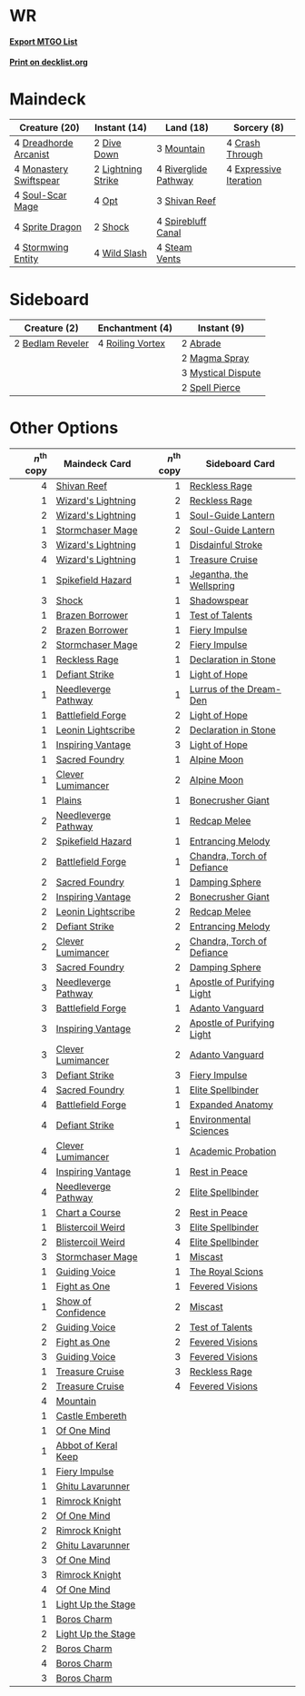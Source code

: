 # WR

#### [Export MTGO List](../collection/WR/WR.txt)
#### [Print on decklist.org](http://decklist.org/?deckmain=4%09Crash%20Through%0A2%09Dive%20Down%0A4%09Dreadhorde%20Arcanist%0A4%09Expressive%20Iteration%0A2%09Lightning%20Strike%0A4%09Monastery%20Swiftspear%0A3%09Mountain%0A4%09Opt%0A4%09Riverglide%20Pathway%0A3%09Shivan%20Reef%0A2%09Shock%0A4%09Soul-Scar%20Mage%0A4%09Spirebluff%20Canal%0A4%09Sprite%20Dragon%0A4%09Steam%20Vents%0A4%09Stormwing%20Entity%0A4%09Wild%20Slash&deckside=2%09Abrade%0A2%09Bedlam%20Reveler%0A2%09Magma%20Spray%0A3%09Mystical%20Dispute%0A4%09Roiling%20Vortex%0A2%09Spell%20Pierce)
# Maindeck

|                                          Creature (20)                                          |                                        Instant (14)                                         |                                           Land (18)                                           |                                           Sorcery (8)                                           |
|-------------------------------------------------------------------------------------------------|---------------------------------------------------------------------------------------------|-----------------------------------------------------------------------------------------------|-------------------------------------------------------------------------------------------------|
|4 [Dreadhorde Arcanist](http://gatherer.wizards.com/Pages/Card/Details.aspx?multiverseid=461052) |2 [Dive Down](http://gatherer.wizards.com/Pages/Card/Details.aspx?multiverseid=435205)       |3 [Mountain](http://gatherer.wizards.com/Pages/Card/Details.aspx?multiverseid=439859)          |4 [Crash Through](http://gatherer.wizards.com/Pages/Card/Details.aspx?multiverseid=430777)       |
|4 [Monastery Swiftspear](http://gatherer.wizards.com/Pages/Card/Details.aspx?multiverseid=438706)|2 [Lightning Strike](http://gatherer.wizards.com/Pages/Card/Details.aspx?multiverseid=383299)|4 [Riverglide Pathway](http://gatherer.wizards.com/Pages/Card/Details.aspx?multiverseid=491920)|4 [Expressive Iteration](http://gatherer.wizards.com/Pages/Card/Details.aspx?multiverseid=513678)|
|4 [Soul-Scar Mage](http://gatherer.wizards.com/Pages/Card/Details.aspx?multiverseid=426850)      |4 [Opt](http://gatherer.wizards.com/Pages/Card/Details.aspx?multiverseid=442948)             |3 [Shivan Reef](http://gatherer.wizards.com/Pages/Card/Details.aspx?multiverseid=129731)       |                                                                                                 |
|4 [Sprite Dragon](http://gatherer.wizards.com/Pages/Card/Details.aspx?multiverseid=479731)       |2 [Shock](http://gatherer.wizards.com/Pages/Card/Details.aspx?multiverseid=129732)           |4 [Spirebluff Canal](http://gatherer.wizards.com/Pages/Card/Details.aspx?multiverseid=417822)  |                                                                                                 |
|4 [Stormwing Entity](http://gatherer.wizards.com/Pages/Card/Details.aspx?multiverseid=488253)    |4 [Wild Slash](http://gatherer.wizards.com/Pages/Card/Details.aspx?multiverseid=391959)      |4 [Steam Vents](http://gatherer.wizards.com/Pages/Card/Details.aspx?multiverseid=405109)       |                                                                                                 |


# Sideboard

|                                       Creature (2)                                        |                                      Enchantment (4)                                      |                                         Instant (9)                                         |
|-------------------------------------------------------------------------------------------|-------------------------------------------------------------------------------------------|---------------------------------------------------------------------------------------------|
|2 [Bedlam Reveler](http://gatherer.wizards.com/Pages/Card/Details.aspx?multiverseid=414415)|4 [Roiling Vortex](http://gatherer.wizards.com/Pages/Card/Details.aspx?multiverseid=491797)|2 [Abrade](http://gatherer.wizards.com/Pages/Card/Details.aspx?multiverseid=430772)          |
|                                                                                           |                                                                                           |2 [Magma Spray](http://gatherer.wizards.com/Pages/Card/Details.aspx?multiverseid=426843)     |
|                                                                                           |                                                                                           |3 [Mystical Dispute](http://gatherer.wizards.com/Pages/Card/Details.aspx?multiverseid=473020)|
|                                                                                           |                                                                                           |2 [Spell Pierce](http://gatherer.wizards.com/Pages/Card/Details.aspx?multiverseid=425876)    |


# Other Options

|*n*<sup>th</sup> copy|                                        Maindeck Card                                         |*n*<sup>th</sup> copy|                                           Sideboard Card                                            |
|--------------------:|----------------------------------------------------------------------------------------------|--------------------:|-----------------------------------------------------------------------------------------------------|
|                    4|[Shivan Reef](http://gatherer.wizards.com/Pages/Card/Details.aspx?multiverseid=129731)        |                    1|[Reckless Rage](http://gatherer.wizards.com/Pages/Card/Details.aspx?multiverseid=439767)             |
|                    1|[Wizard's Lightning](http://gatherer.wizards.com/Pages/Card/Details.aspx?multiverseid=443040) |                    2|[Reckless Rage](http://gatherer.wizards.com/Pages/Card/Details.aspx?multiverseid=439767)             |
|                    2|[Wizard's Lightning](http://gatherer.wizards.com/Pages/Card/Details.aspx?multiverseid=443040) |                    1|[Soul-Guide Lantern](http://gatherer.wizards.com/Pages/Card/Details.aspx?multiverseid=476488)        |
|                    1|[Stormchaser Mage](http://gatherer.wizards.com/Pages/Card/Details.aspx?multiverseid=407669)   |                    2|[Soul-Guide Lantern](http://gatherer.wizards.com/Pages/Card/Details.aspx?multiverseid=476488)        |
|                    3|[Wizard's Lightning](http://gatherer.wizards.com/Pages/Card/Details.aspx?multiverseid=443040) |                    1|[Disdainful Stroke](http://gatherer.wizards.com/Pages/Card/Details.aspx?multiverseid=420705)         |
|                    4|[Wizard's Lightning](http://gatherer.wizards.com/Pages/Card/Details.aspx?multiverseid=443040) |                    1|[Treasure Cruise](http://gatherer.wizards.com/Pages/Card/Details.aspx?multiverseid=420718)           |
|                    1|[Spikefield Hazard](http://gatherer.wizards.com/Pages/Card/Details.aspx?multiverseid=491809)  |                    1|[Jegantha, the Wellspring](http://gatherer.wizards.com/Pages/Card/Details.aspx?multiverseid=479742)  |
|                    3|[Shock](http://gatherer.wizards.com/Pages/Card/Details.aspx?multiverseid=129732)              |                    1|[Shadowspear](http://gatherer.wizards.com/Pages/Card/Details.aspx?multiverseid=476487)               |
|                    1|[Brazen Borrower](http://gatherer.wizards.com/Pages/Card/Details.aspx?multiverseid=473001)    |                    1|[Test of Talents](http://gatherer.wizards.com/Pages/Card/Details.aspx?multiverseid=513536)           |
|                    2|[Brazen Borrower](http://gatherer.wizards.com/Pages/Card/Details.aspx?multiverseid=473001)    |                    1|[Fiery Impulse](http://gatherer.wizards.com/Pages/Card/Details.aspx?multiverseid=398516)             |
|                    2|[Stormchaser Mage](http://gatherer.wizards.com/Pages/Card/Details.aspx?multiverseid=407669)   |                    2|[Fiery Impulse](http://gatherer.wizards.com/Pages/Card/Details.aspx?multiverseid=398516)             |
|                    1|[Reckless Rage](http://gatherer.wizards.com/Pages/Card/Details.aspx?multiverseid=439767)      |                    1|[Declaration in Stone](http://gatherer.wizards.com/Pages/Card/Details.aspx?multiverseid=409750)      |
|                    1|[Defiant Strike](http://gatherer.wizards.com/Pages/Card/Details.aspx?multiverseid=386515)     |                    1|[Light of Hope](http://gatherer.wizards.com/Pages/Card/Details.aspx?multiverseid=479540)             |
|                    1|[Needleverge Pathway](http://gatherer.wizards.com/Pages/Card/Details.aspx?multiverseid=491918)|                    1|[Lurrus of the Dream-Den](http://gatherer.wizards.com/Pages/Card/Details.aspx?multiverseid=479746)   |
|                    1|[Battlefield Forge](http://gatherer.wizards.com/Pages/Card/Details.aspx?multiverseid=129479)  |                    2|[Light of Hope](http://gatherer.wizards.com/Pages/Card/Details.aspx?multiverseid=479540)             |
|                    1|[Leonin Lightscribe](http://gatherer.wizards.com/Pages/Card/Details.aspx?multiverseid=513497) |                    2|[Declaration in Stone](http://gatherer.wizards.com/Pages/Card/Details.aspx?multiverseid=409750)      |
|                    1|[Inspiring Vantage](http://gatherer.wizards.com/Pages/Card/Details.aspx?multiverseid=417819)  |                    3|[Light of Hope](http://gatherer.wizards.com/Pages/Card/Details.aspx?multiverseid=479540)             |
|                    1|[Sacred Foundry](http://gatherer.wizards.com/Pages/Card/Details.aspx?multiverseid=405106)     |                    1|[Alpine Moon](http://gatherer.wizards.com/Pages/Card/Details.aspx?multiverseid=447264)               |
|                    1|[Clever Lumimancer](http://gatherer.wizards.com/Pages/Card/Details.aspx?multiverseid=513487)  |                    2|[Alpine Moon](http://gatherer.wizards.com/Pages/Card/Details.aspx?multiverseid=447264)               |
|                    1|[Plains](http://gatherer.wizards.com/Pages/Card/Details.aspx?multiverseid=439856)             |                    1|[Bonecrusher Giant](http://gatherer.wizards.com/Pages/Card/Details.aspx?multiverseid=473077)         |
|                    2|[Needleverge Pathway](http://gatherer.wizards.com/Pages/Card/Details.aspx?multiverseid=491918)|                    1|[Redcap Melee](http://gatherer.wizards.com/Pages/Card/Details.aspx?multiverseid=473097)              |
|                    2|[Spikefield Hazard](http://gatherer.wizards.com/Pages/Card/Details.aspx?multiverseid=491809)  |                    1|[Entrancing Melody](http://gatherer.wizards.com/Pages/Card/Details.aspx?multiverseid=435207)         |
|                    2|[Battlefield Forge](http://gatherer.wizards.com/Pages/Card/Details.aspx?multiverseid=129479)  |                    1|[Chandra, Torch of Defiance](http://gatherer.wizards.com/Pages/Card/Details.aspx?multiverseid=417683)|
|                    2|[Sacred Foundry](http://gatherer.wizards.com/Pages/Card/Details.aspx?multiverseid=405106)     |                    1|[Damping Sphere](http://gatherer.wizards.com/Pages/Card/Details.aspx?multiverseid=443101)            |
|                    2|[Inspiring Vantage](http://gatherer.wizards.com/Pages/Card/Details.aspx?multiverseid=417819)  |                    2|[Bonecrusher Giant](http://gatherer.wizards.com/Pages/Card/Details.aspx?multiverseid=473077)         |
|                    2|[Leonin Lightscribe](http://gatherer.wizards.com/Pages/Card/Details.aspx?multiverseid=513497) |                    2|[Redcap Melee](http://gatherer.wizards.com/Pages/Card/Details.aspx?multiverseid=473097)              |
|                    2|[Defiant Strike](http://gatherer.wizards.com/Pages/Card/Details.aspx?multiverseid=386515)     |                    2|[Entrancing Melody](http://gatherer.wizards.com/Pages/Card/Details.aspx?multiverseid=435207)         |
|                    2|[Clever Lumimancer](http://gatherer.wizards.com/Pages/Card/Details.aspx?multiverseid=513487)  |                    2|[Chandra, Torch of Defiance](http://gatherer.wizards.com/Pages/Card/Details.aspx?multiverseid=417683)|
|                    3|[Sacred Foundry](http://gatherer.wizards.com/Pages/Card/Details.aspx?multiverseid=405106)     |                    2|[Damping Sphere](http://gatherer.wizards.com/Pages/Card/Details.aspx?multiverseid=443101)            |
|                    3|[Needleverge Pathway](http://gatherer.wizards.com/Pages/Card/Details.aspx?multiverseid=491918)|                    1|[Apostle of Purifying Light](http://gatherer.wizards.com/Pages/Card/Details.aspx?multiverseid=466760)|
|                    3|[Battlefield Forge](http://gatherer.wizards.com/Pages/Card/Details.aspx?multiverseid=129479)  |                    1|[Adanto Vanguard](http://gatherer.wizards.com/Pages/Card/Details.aspx?multiverseid=435152)           |
|                    3|[Inspiring Vantage](http://gatherer.wizards.com/Pages/Card/Details.aspx?multiverseid=417819)  |                    2|[Apostle of Purifying Light](http://gatherer.wizards.com/Pages/Card/Details.aspx?multiverseid=466760)|
|                    3|[Clever Lumimancer](http://gatherer.wizards.com/Pages/Card/Details.aspx?multiverseid=513487)  |                    2|[Adanto Vanguard](http://gatherer.wizards.com/Pages/Card/Details.aspx?multiverseid=435152)           |
|                    3|[Defiant Strike](http://gatherer.wizards.com/Pages/Card/Details.aspx?multiverseid=386515)     |                    3|[Fiery Impulse](http://gatherer.wizards.com/Pages/Card/Details.aspx?multiverseid=398516)             |
|                    4|[Sacred Foundry](http://gatherer.wizards.com/Pages/Card/Details.aspx?multiverseid=405106)     |                    1|[Elite Spellbinder](http://gatherer.wizards.com/Pages/Card/Details.aspx?multiverseid=513494)         |
|                    4|[Battlefield Forge](http://gatherer.wizards.com/Pages/Card/Details.aspx?multiverseid=129479)  |                    1|[Expanded Anatomy](http://gatherer.wizards.com/Pages/Card/Details.aspx?multiverseid=513478)          |
|                    4|[Defiant Strike](http://gatherer.wizards.com/Pages/Card/Details.aspx?multiverseid=386515)     |                    1|[Environmental Sciences](http://gatherer.wizards.com/Pages/Card/Details.aspx?multiverseid=513477)    |
|                    4|[Clever Lumimancer](http://gatherer.wizards.com/Pages/Card/Details.aspx?multiverseid=513487)  |                    1|[Academic Probation](http://gatherer.wizards.com/Pages/Card/Details.aspx?multiverseid=513484)        |
|                    4|[Inspiring Vantage](http://gatherer.wizards.com/Pages/Card/Details.aspx?multiverseid=417819)  |                    1|[Rest in Peace](http://gatherer.wizards.com/Pages/Card/Details.aspx?multiverseid=442021)             |
|                    4|[Needleverge Pathway](http://gatherer.wizards.com/Pages/Card/Details.aspx?multiverseid=491918)|                    2|[Elite Spellbinder](http://gatherer.wizards.com/Pages/Card/Details.aspx?multiverseid=513494)         |
|                    1|[Chart a Course](http://gatherer.wizards.com/Pages/Card/Details.aspx?multiverseid=435200)     |                    2|[Rest in Peace](http://gatherer.wizards.com/Pages/Card/Details.aspx?multiverseid=442021)             |
|                    1|[Blistercoil Weird](http://gatherer.wizards.com/Pages/Card/Details.aspx?multiverseid=289222)  |                    3|[Elite Spellbinder](http://gatherer.wizards.com/Pages/Card/Details.aspx?multiverseid=513494)         |
|                    2|[Blistercoil Weird](http://gatherer.wizards.com/Pages/Card/Details.aspx?multiverseid=289222)  |                    4|[Elite Spellbinder](http://gatherer.wizards.com/Pages/Card/Details.aspx?multiverseid=513494)         |
|                    3|[Stormchaser Mage](http://gatherer.wizards.com/Pages/Card/Details.aspx?multiverseid=407669)   |                    1|[Miscast](http://gatherer.wizards.com/Pages/Card/Details.aspx?multiverseid=485380)                   |
|                    1|[Guiding Voice](http://gatherer.wizards.com/Pages/Card/Details.aspx?multiverseid=513496)      |                    1|[The Royal Scions](http://gatherer.wizards.com/Pages/Card/Details.aspx?multiverseid=473161)          |
|                    1|[Fight as One](http://gatherer.wizards.com/Pages/Card/Details.aspx?multiverseid=479532)       |                    1|[Fevered Visions](http://gatherer.wizards.com/Pages/Card/Details.aspx?multiverseid=410009)           |
|                    1|[Show of Confidence](http://gatherer.wizards.com/Pages/Card/Details.aspx?multiverseid=513505) |                    2|[Miscast](http://gatherer.wizards.com/Pages/Card/Details.aspx?multiverseid=485380)                   |
|                    2|[Guiding Voice](http://gatherer.wizards.com/Pages/Card/Details.aspx?multiverseid=513496)      |                    2|[Test of Talents](http://gatherer.wizards.com/Pages/Card/Details.aspx?multiverseid=513536)           |
|                    2|[Fight as One](http://gatherer.wizards.com/Pages/Card/Details.aspx?multiverseid=479532)       |                    2|[Fevered Visions](http://gatherer.wizards.com/Pages/Card/Details.aspx?multiverseid=410009)           |
|                    3|[Guiding Voice](http://gatherer.wizards.com/Pages/Card/Details.aspx?multiverseid=513496)      |                    3|[Fevered Visions](http://gatherer.wizards.com/Pages/Card/Details.aspx?multiverseid=410009)           |
|                    1|[Treasure Cruise](http://gatherer.wizards.com/Pages/Card/Details.aspx?multiverseid=420718)    |                    3|[Reckless Rage](http://gatherer.wizards.com/Pages/Card/Details.aspx?multiverseid=439767)             |
|                    2|[Treasure Cruise](http://gatherer.wizards.com/Pages/Card/Details.aspx?multiverseid=420718)    |                    4|[Fevered Visions](http://gatherer.wizards.com/Pages/Card/Details.aspx?multiverseid=410009)           |
|                    4|[Mountain](http://gatherer.wizards.com/Pages/Card/Details.aspx?multiverseid=439859)           |                     |                                                                                                     |
|                    1|[Castle Embereth](http://gatherer.wizards.com/Pages/Card/Details.aspx?multiverseid=473201)    |                     |                                                                                                     |
|                    1|[Of One Mind](http://gatherer.wizards.com/Pages/Card/Details.aspx?multiverseid=479580)        |                     |                                                                                                     |
|                    1|[Abbot of Keral Keep](http://gatherer.wizards.com/Pages/Card/Details.aspx?multiverseid=398411)|                     |                                                                                                     |
|                    1|[Fiery Impulse](http://gatherer.wizards.com/Pages/Card/Details.aspx?multiverseid=398516)      |                     |                                                                                                     |
|                    1|[Ghitu Lavarunner](http://gatherer.wizards.com/Pages/Card/Details.aspx?multiverseid=443015)   |                     |                                                                                                     |
|                    1|[Rimrock Knight](http://gatherer.wizards.com/Pages/Card/Details.aspx?multiverseid=473099)     |                     |                                                                                                     |
|                    2|[Of One Mind](http://gatherer.wizards.com/Pages/Card/Details.aspx?multiverseid=479580)        |                     |                                                                                                     |
|                    2|[Rimrock Knight](http://gatherer.wizards.com/Pages/Card/Details.aspx?multiverseid=473099)     |                     |                                                                                                     |
|                    2|[Ghitu Lavarunner](http://gatherer.wizards.com/Pages/Card/Details.aspx?multiverseid=443015)   |                     |                                                                                                     |
|                    3|[Of One Mind](http://gatherer.wizards.com/Pages/Card/Details.aspx?multiverseid=479580)        |                     |                                                                                                     |
|                    3|[Rimrock Knight](http://gatherer.wizards.com/Pages/Card/Details.aspx?multiverseid=473099)     |                     |                                                                                                     |
|                    4|[Of One Mind](http://gatherer.wizards.com/Pages/Card/Details.aspx?multiverseid=479580)        |                     |                                                                                                     |
|                    1|[Light Up the Stage](http://gatherer.wizards.com/Pages/Card/Details.aspx?multiverseid=457251) |                     |                                                                                                     |
|                    1|[Boros Charm](http://gatherer.wizards.com/Pages/Card/Details.aspx?multiverseid=442188)        |                     |                                                                                                     |
|                    2|[Light Up the Stage](http://gatherer.wizards.com/Pages/Card/Details.aspx?multiverseid=457251) |                     |                                                                                                     |
|                    2|[Boros Charm](http://gatherer.wizards.com/Pages/Card/Details.aspx?multiverseid=442188)        |                     |                                                                                                     |
|                    4|[Boros Charm](http://gatherer.wizards.com/Pages/Card/Details.aspx?multiverseid=442188)        |                     |                                                                                                     |
|                    3|[Boros Charm](http://gatherer.wizards.com/Pages/Card/Details.aspx?multiverseid=442188)        |                     |                                                                                                     |

